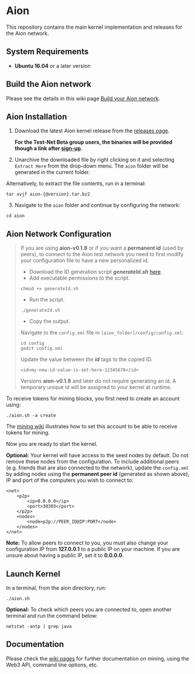 # Aion

This repository contains the main kernel implementation and releases for the Aion network.

## System Requirements

* **Ubuntu 16.04** or a later version

## Build the Aion network

Please see the details in this wiki page [Build your Aion network](https://github.com/aionnetwork/aion/wiki/Build-your-Aion-network).

## Aion Installation

1. Download the latest Aion kernel release from the [releases page](https://github.com/aionnetwork/aion/releases). 

   **For the Test-Net Beta group users, the binaries will be provided though a link after [sign-up](https://blog.aion.network/testnetsignup-e39c9d6c593).**

2. Unarchive the downloaded file by right clicking on it and selecting `Extract Here` from the drop-down menu. 
The `aion` folder will be generated in the current folder. 
    
Alternatively, to extract the file contents, run in a terminal: 
    
```
tar xvjf aion-{@version}.tar.bz2
```

3. Navigate to the `aion` folder and continue by configuring the network:
    
```
cd aion
```

## Aion Network Configuration

> If you are using **aion-v0.1.8** or if you want a **permanent id** (used by peers), to connect to the Aion test network you need to first modify your configuration file to have a new personalized id. 
>
> - Download the ID generation script ***generateId.sh*** [here](https://github.com/aionnetwork/aion/blob/master/generateId.sh).
> - Add executable permissions to the script.
> ``` 
> chmod +x generateId.sh
> ```
> - Run the script.
>
> ```
> ./generateId.sh
> ```
> - Copy the output.
>
> Navigate to the `config.xml` file in `[aion_folder]/config/config.xml`:
>
> ```
> cd config
> gedit config.xml
> ```
>
> Update the value between the ***id*** tags to the copied ID.
>
> ```
> <id>my-new-id-value-is-set-here-12345678</id>
> ```
> Versions **aion-v0.1.9** and later do not require generating an id. A temporary unique id will be assigned to your kernel at runtime.
<!--In a terminal, run the command below to generate a default configuration: `./aion.sh -c`-->

To receive tokens for mining blocks, you first need to create an account using:
    
```
./aion.sh -a create
```

The [mining wiki](https://github.com/aionnetwork/aion/wiki/Internal-Miner) illustrates how to set this account to be able to receive tokens for mining.

Now you are ready to start the kernel.

**Optional:** Your kernel will have access to the seed nodes by default. Do not remove these nodes from the configuration. To include additional peers (e.g. friends that are also connected to the network), update the `config.xml` by adding nodes using the **permanent peer id** (generated as shown above), IP and port of the computers you wish to connect to:
    
```
<net>
    <p2p>
        <ip>0.0.0.0</ip>
        <port>30303</port>
    </p2p>
    <nodes>
        <node>p2p://PEER_ID@IP:PORT</node>
    </nodes>
</net>
```
    
**Note:** To allow peers to connect to you, you must also change your configuration IP from **127.0.0.1** to a public IP on your machine. If you are unsure about having a public IP, set it to **0.0.0.0**.

## Launch Kernel 

In a terminal, from the aion directory, run: 

```
./aion.sh
```

**Optional:** To check which peers you are connected to, open another terminal and run the command below:

```
netstat -antp | grep java
```

## Documentation

Please check the [wiki pages](https://github.com/aionnetwork/aion/wiki) for further documentation on mining, using the Web3 API, command line options, etc.

<!--For additional Aion **command line options** run:```./aion.sh -h```-->
